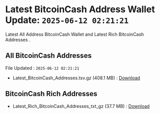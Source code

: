 # Latest BitcoinCash Address Wallet Update: `2025-06-12 02:21:21`

Latest All Address BitcoinCash Wallet and Latest Rich BitcoinCash Addresses .

## All BitcoinCash Addresses

File Updated : `2025-06-12 02:21:21`

- Latest_BitcoinCash_Addresses.tsv.gz (408.1 MB) : [Download](https://github.com/Pymmdrza/Rich-Address-Wallet/releases/tag/BitcoinCash)

## BitcoinCash Rich Addresses

- Latest_Rich_BitcoinCash_Addresses_txt_gz (37.7 MB) : [Download](https://github.com/Pymmdrza/Rich-Address-Wallet/releases/tag/BitcoinCash)
